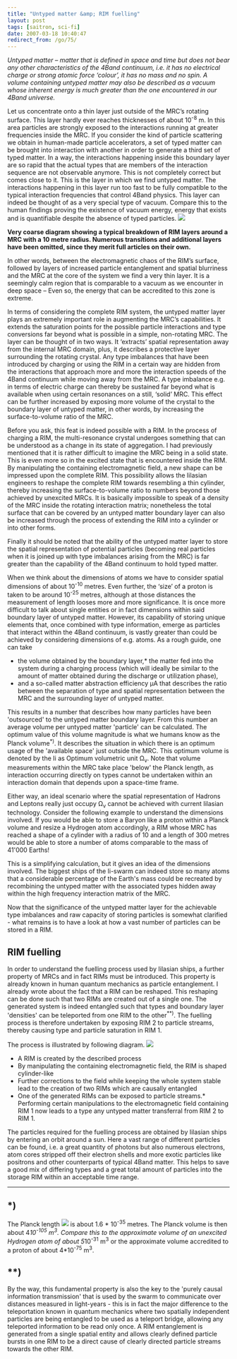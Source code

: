 ```yaml
---
title: "Untyped matter &amp; RIM fuelling"
layout: post
tags: [saitron, sci-fi]
date: 2007-03-18 10:40:47
redirect_from: /go/75/
---
```


_Untyped matter – matter that is defined in space and time but does not bear any other characteristics of the 4Band continuum, i.e. it has no electrical charge or strong atomic force ‘colour’, it has no mass and no spin. A volume containing untyped matter may also be described as a vacuum whose inherent energy is much greater than the one encountered in our 4Band universe._

Let us concentrate onto a thin layer just outside of the MRC’s rotating surface. This layer hardly ever reaches thicknesses of about 10<sup>-8</sup> m. In this area particles are strongly exposed to the interactions running at greater frequencies inside the MRC. If you consider the kind of particle scattering we obtain in human-made particle accelerators, a set of typed matter can be brought into interaction with another in order to generate a third set of typed matter. In a way, the interactions happening inside this boundary layer are so rapid that the actual types that are members of the interaction sequence are not observable anymore. This is not completely correct but comes close to it. This is the layer in which we find untyped matter. The interactions happening in this layer run too fast to be fully compatible to the typical interaction frequencies that control 4Band physics. This layer can indeed be thought of as a very special type of vacuum. Compare this to the human findings proving the existence of vacuum energy, energy that exists and is quantifiable despite the absence of typed particles. 
  ![](/files/images/saitech1-fig10.gif)  

**Very coarse diagram showing a typical breakdown of RIM layers around a MRC with a 10 metre radius. Numerous transitions and additional layers have been omitted, since they merit full articles on their own.**

 In other words, between the electromagnetic chaos of the RIM’s surface, followed by layers of increased particle entanglement and spatial blurriness and the MRC at the core of the system we find a very thin layer. It is a seemingly calm region that is comparable to a vacuum as we encounter in deep space – Even so, the energy that can be accredited to this zone is extreme.

In terms of considering the complete RIM system, the untyped matter layer plays an extremely important role in augmenting the MRC’s capabilities. It extends the saturation points for the possible particle interactions and type conversions far beyond what is possible in a simple, non-rotating MRC. The layer can be thought of in two ways. It ‘extracts’ spatial representation away from the internal MRC domain, plus, it describes a protective layer surrounding the rotating crystal. Any type imbalances that have been introduced by charging or using the RIM in a certain way are hidden from the interactions that approach more and more the interaction speeds of the 4Band continuum while moving away from the MRC. A type imbalance e.g. in terms of electric charge can thereby be sustained far beyond what is available when using certain resonances on a still, ‘solid’ MRC. This effect can be further increased by exposing more volume of the crystal to the boundary layer of untyped matter, in other words, by increasing the surface-to-volume ratio of the MRC.

Before you ask, this feat is indeed possible with a RIM. In the process of charging a RIM, the multi-resonance crystal undergoes something that can be understood as a change in its state of aggregation. I had previously mentioned that it is rather difficult to imagine the MRC being in a solid state. This is even more so in the excited state that is encountered inside the RIM. By manipulating the containing electromagnetic field, a new shape can be impressed upon the complete RIM. This possibility allows the Iilasian engineers to reshape the complete RIM towards resembling a thin cylinder, thereby increasing the surface-to-volume ratio to numbers beyond those achieved by unexcited MRCs. It is basically impossible to speak of a density of the MRC inside the rotating interaction matrix; nonetheless the total surface that can be covered by an untyped matter boundary layer can also be increased through the process of extending the RIM into a cylinder or into other forms. 

Finally it should be noted that the ability of the untyped matter layer to store the spatial representation of potential particles (becoming real particles when it is joined up with type imbalances arising from the MRC) is far greater than the capability of the 4Band continuum to hold typed matter.

When we think about the dimensions of atoms we have to consider spatial dimensions of about 10<sup>-10</sup> metres. Even further, the ‘size’ of a proton is taken to be around 10<sup>-25</sup> metres, although at those distances the measurement of length looses more and more significance. It is once more difficult to talk about single entities or in fact dimensions within said boundary layer of untyped matter. However, its capability of storing unique elements that, once combined with type information, emerge as particles that interact within the 4Band continuum, is vastly greater than could be achieved by considering dimensions of e.g. atoms. As a rough guide, one can take 

*   the volume obtained by the boundary layer,*   the matter fed into the system during a charging process (which will ideally be similar to the amount of matter obtained during the discharge or utilization phase),
*   and a so-called matter abstraction efficiency μA that describes the ratio between the separation of type and spatial representation between the MRC and the surrounding layer of untyped matter.  

This results in a number that describes how many particles have been 'outsourced' to the untyped matter boundary layer. From this number an average volume per untyped matter 'particle' can be calculated. The optimum value of this volume magnitude is what we humans know as the Planck volume<sup>*)</sup>. It describes the situation in which there is an optimum usage of the 'available space' just outside the MRC. This optimum volume is denoted by the Ii as Optimum volumetric unit &Omega;<sub>v</sub>. Note that volume measurements within the MRC take place 'below' the Planck length, as interaction occurring directly on types cannot be undertaken within an interaction domain that depends upon a space-time frame. 

Either way, an ideal scenario where the spatial representation of Hadrons and Leptons really just occupy &Omega;<sub>v</sub> cannot be achieved with current Iilasian technology. Consider the following example to understand the dimensions involved. If you would be able to store a Baryon like a proton within a Planck volume and resize a Hydrogen atom accordingly, a RIM whose MRC has reached a shape of a cylinder with a radius of 10 and a length of 300 metres would be able to store a number of atoms comparable to the mass of 41'000 Earths!

This is a simplifying calculation, but it gives an idea of the dimensions involved. The biggest ships of the Ii-swarm can indeed store so many atoms that a considerable percentage of the Earth's mass could be recreated by recombining the untyped matter with the associated types hidden away within the high frequency interaction matrix of the MRC.

 Now that the significance of the untyped matter layer for the achievable type imbalances and raw capacity of storing particles is somewhat clarified - what remains is to have a look at how a vast number of particles can be stored in a RIM. 

## RIM fuelling

In order to understand the fuelling process used by Iilasian ships, a further property of MRCs and in fact RIMs must be introduced. This property is already known in human quantum mechanics as particle entanglement. I already wrote about the fact that a RIM can be reshaped. This reshaping can be done such that two RIMs are created out of a single one. The generated system is indeed entangled such that types and boundary layer 'densities' can be teleported from one RIM to the other<sup>**)</sup>. The fuelling process is therefore undertaken by exposing RIM 2 to particle streams, thereby causing type and particle saturation in RIM 1. 

The process is illustrated by following diagram.
 ![](/files/images/saitech1-fig12.gif) 

*   A RIM is created by the described process
*   By manipulating the containing electromagnetic field, the RIM is shaped cylinder-like
*   Further corrections to the field while keeping the whole system stable lead to the creation of two RIMs which are causally entangled
*   One of the generated RIMs can be exposed to particle streams.*   Performing certain manipulations to the electromagnetic field containing RIM 1 now leads to a type any untyped matter transferral from RIM 2 to RIM 1. 

The particles required for the fuelling process are obtained by Iilasian ships by entering an orbit around a sun. Here a vast range of different particles can be found, i.e. a great quantity of photons but also numerous electrons, atom cores stripped off their electron shells and more exotic particles like positrons and other counterparts of typical 4Band matter. This helps to save a good mix of differing types and a great total amount of particles into the storage RIM within an acceptable time range.

* * *

## *)

The Planck length ![](/files/images/saitech1-fig11.gif)  is about 1.6 * 10<sup>-35</sup> metres. The Planck volume is then about 4*10<sup>-105</sup> m<sup>3</sup>. Compare this to the approximate volume of an unexcited Hydrogen atom of about 5*10<sup>-31</sup> m<sup>3</sup> or the approximate volume accredited to a proton of about 4*10<sup>-75</sup> m<sup>3</sup>.

## **)

By the way, this fundamental property is also the key to the 'purely causal information transmission' that is used by the swarm to communicate over distances measured in light-years - this is in fact the major difference to the teleportation known in quantum mechanics where two spatially independent particles are being entangled to be used as a teleport bridge, allowing any teleported information to be read only once. A RIM entanglement is generated from a single spatial entity and allows clearly defined particle bursts in one RIM to be a direct cause of clearly directed particle streams towards the other RIM.